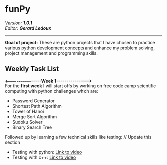 <div>
    <h1>funPy</h1>
    <i>Version: <b>1.0.1</b></i><br>
    <i>Editor: <b>Gerard Ledoux</b></i>
    <br>
    <hr>
    <b>Goal of project:</b> These are python projects that I have chosen to practice various python development concepts and enhance my problem solving, project management and programming skills.
</div>
<div>
    <h2>Weekly Task List</h2>
    <b><---------------Week 1---------------></b><br>
    For the <b>first week</b> I will start offs by working on free code camp scientific computing with python challenges which are:<br>
    <ul>
        <li>Password Generator</li>
        <li>Shortest Path Algorithm</li>
        <li>Tower of Hanoi</li>
        <li>Merge Sort Algorithm</li>
        <li>Sudoku Solver</li>
        <li>Binary Search Tree</li>
    </ul>
    Followed up by learning a few technical skills like testing:
    // Update this section
    <ul>
        <li>Testing with python: <a href="https://www.youtube.com/watch?v=cHYq1MRoyI0">Link to video</a></li>
        <li>Testing with c++: <a href="https://www.youtube.com/watch?v=nbFXI9SDfbk&list=PL_dsdStdDXbo-zApdWB5XiF2aWpsqzV55">Link to video</a></li>
    </ul>
</div>
